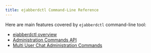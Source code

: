 ```yaml
---
title: ejabberdctl Command-Line Reference
---
```


Here are main features covered by `ejabberdctl` command-line tool:

- [ejabberdctl overview][1]
- [Administration Commands API][2]
- [Multi User Chat Administration Commands][3]

[1]:	/admin/guide/managing/#ejabberdctl-commands
[2]:	/developer/ejabberd-api/admin-api/ "Administration Commands API"
[3]:	/admin/ejabberdctl/muc-admin/ "Multi User Chat Administration Commands"
